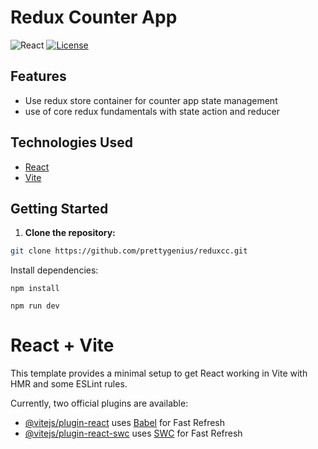 # Redux Counter App
![React](https://img.shields.io/badge/react-%2320232a.svg?style=for-the-badge&logo=react&logoColor=%2361DAFB)
[![License](https://img.shields.io/badge/License-MIT-blue.svg)](https://github.com/git/git-scm.com/blob/main/MIT-LICENSE.txt)



## Features

-  Use redux store container for counter app state management 
-  use of core redux fundamentals with state action and reducer

## Technologies Used

- [React](https://reactjs.org/)
- [Vite](https://vitejs.dev/)


## Getting Started

1. **Clone the repository:**

```bash
git clone https://github.com/prettygenius/reduxcc.git
```
Install dependencies:
```
npm install
```
``` 
npm run dev
```
# React + Vite

This template provides a minimal setup to get React working in Vite with HMR and some ESLint rules.

Currently, two official plugins are available:

- [@vitejs/plugin-react](https://github.com/vitejs/vite-plugin-react/blob/main/packages/plugin-react/README.md) uses [Babel](https://babeljs.io/) for Fast Refresh
- [@vitejs/plugin-react-swc](https://github.com/vitejs/vite-plugin-react-swc) uses [SWC](https://swc.rs/) for Fast Refresh
